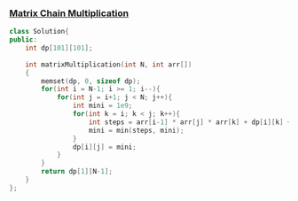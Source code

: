 ### [Matrix Chain Multiplication](https://practice.geeksforgeeks.org/problems/matrix-chain-multiplication0303/1?utm_source=gfg&utm_medium=article&utm_campaign=bottom_sticky_on_article)


```cpp
class Solution{
public:
    int dp[101][101];
    
    int matrixMultiplication(int N, int arr[])
    {
        memset(dp, 0, sizeof dp);
        for(int i = N-1; i >= 1; i--){
            for(int j = i+1; j < N; j++){
                int mini = 1e9;
                for(int k = i; k < j; k++){
                    int steps = arr[i-1] * arr[j] * arr[k] + dp[i][k] + dp[k+1][j];
                    mini = min(steps, mini);
                }
                dp[i][j] = mini;
            }
        }
        return dp[1][N-1];
    }
};
```